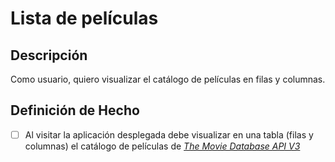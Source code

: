# Lista de películas

## Descripción

Como usuario, quiero visualizar el catálogo de películas en filas y columnas.

## Definición de Hecho

- [ ] Al visitar la aplicación desplegada debe visualizar en una tabla (filas y columnas) el catálogo de películas de [_The Movie Database API V3_](https://developer.themoviedb.org/docs)